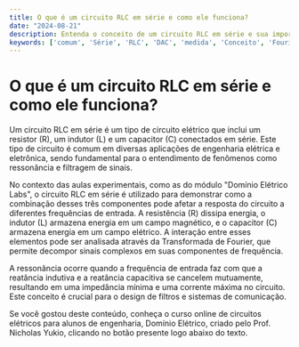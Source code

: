 ```yaml
---
title: O que é um circuito RLC em série e como ele funciona?
date: "2024-08-21"
description: Entenda o conceito de um circuito RLC em série e sua importância nas aulas experimentais de circuitos elétricos.
keywords: ['comum', 'Série', 'RLC', 'DAC', 'medida', 'Conceito', 'Fourier']
---
```


# O que é um circuito RLC em série e como ele funciona?

Um circuito RLC em série é um tipo de circuito elétrico que inclui um resistor (R), um indutor (L) e um capacitor (C) conectados em série. Este tipo de circuito é comum em diversas aplicações de engenharia elétrica e eletrônica, sendo fundamental para o entendimento de fenômenos como ressonância e filtragem de sinais.

No contexto das aulas experimentais, como as do módulo "Domínio Elétrico Labs", o circuito RLC em série é utilizado para demonstrar como a combinação desses três componentes pode afetar a resposta do circuito a diferentes frequências de entrada. A resistência (R) dissipa energia, o indutor (L) armazena energia em um campo magnético, e o capacitor (C) armazena energia em um campo elétrico. A interação entre esses elementos pode ser analisada através da Transformada de Fourier, que permite decompor sinais complexos em suas componentes de frequência.

A ressonância ocorre quando a frequência de entrada faz com que a reatância indutiva e a reatância capacitiva se cancelem mutuamente, resultando em uma impedância mínima e uma corrente máxima no circuito. Este conceito é crucial para o design de filtros e sistemas de comunicação.

Se você gostou deste conteúdo, conheça o curso online de circuitos elétricos para alunos de engenharia, Domínio Elétrico, criado pelo Prof. Nicholas Yukio, clicando no botão presente logo abaixo do texto.